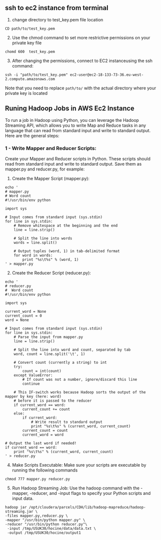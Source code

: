 ## ssh to ec2  instance from terminal 
1. change directory to test_key.pem  file location
```
CD path/to/test_key.pem
```
2. Use the chmod command to set more restrictive permissions on your private key file

```
chomd 600  test_key.pem 
```
3. After changing the permissions, connect to EC2 instanceusing the ssh command:
```
ssh -i "path/to/test_key.pem" ec2-user@ec2-18-133-73-36.eu-west-2.compute.amazonaws.com
```
Note that you need to replace `path/to/` with the actual directory where your private key is located 

## Runing Hadoop Jobs in AWS Ec2 Instance 

To run a job in Hadoop using Python, you can leverage the Hadoop Streaming API, which allows you to write Map and Reduce tasks in any language that can read from standard input and write to standard output. Here are the general steps:

### 1 - Write Mapper and Reducer Scripts:
Create your Mapper and Reducer scripts in Python. These scripts should read from standard input and write to standard output. Save them as mapper.py and reducer.py, for example:

1.  Create the Mapper Script (mapper.py): 
```
echo '
# mapper.py
# Word count
#!/usr/bin/env python

import sys

# Input comes from standard input (sys.stdin)
for line in sys.stdin:
    # Remove whitespace at the beginning and the end
    line = line.strip()

    # Split the line into words
    words = line.split()

    # Output tuples (word, 1) in tab-delimited format
    for word in words:
        print "%s\t%s" % (word, 1)
' > mapper.py
```

2. Create the Reducer Script (reducer.py):
```
echo '
# reducer.py
#  Word count
#!/usr/bin/env python

import sys

current_word = None
current_count = 0
word = None

# Input comes from standard input (sys.stdin)
for line in sys.stdin:
    # Parse the input from mapper.py
    line = line.strip()

    # Split the line into word and count, separated by tab
    word, count = line.split('\t', 1)

    # Convert count (currently a string) to int
    try:
        count = int(count)
    except ValueError:
        # If count was not a number, ignore/discard this line
        continue

    # This IF-switch works because Hadoop sorts the output of the mapper by key (here: word)
    # before it is passed to the reducer
    if current_word == word:
        current_count += count
    else:
        if current_word:
            # Write result to standard output
            print "%s\t%s" % (current_word, current_count)
        current_count = count
        current_word = word

# Output the last word if needed!
if current_word == word:
    print "%s\t%s" % (current_word, current_count)
' > reducer.py

```

4. Make Scripts Executable:
Make sure your scripts are executable by running the following commands

```
chmod 777 mapper.py reducer.py
```

5.  Run Hadoop Streaming Job:
Use the hadoop command with the -mapper, -reducer, and -input flags to specify your Python scripts and input data.

```
hadoop jar /opt/cloudera/parcels/CDH/lib/hadoop-mapreduce/hadoop-streaming.jar \
-files mapper.py,reducer.py \
-mapper "/usr/bin/python mapper.py" \
-reducer "/usr/bin/python reducer.py"\
 -input /tmp/USUK30/hocine/data/data.txt \
 -output /tmp/USUK30/hocine/output1
```